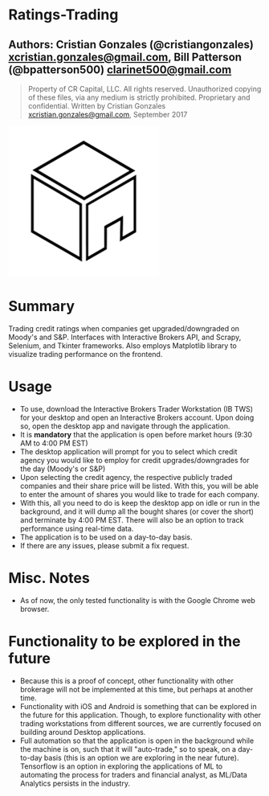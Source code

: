 # Ratings-Trading

## Authors: Cristian Gonzales (@cristiangonzales) <xcristian.gonzales@gmail.com>, Bill Patterson (@bpatterson500) <clarinet500@gmail.com>

> Property of CR Capital, LLC. All rights reserved.
> Unauthorized copying of these files, via any medium is strictly prohibited.
> Proprietary and confidential.
> Written by Cristian Gonzales <xcristian.gonzales@gmail.com>, September 2017

![](CRC_Logo.png)

# Summary
Trading credit ratings when companies get upgraded/downgraded on Moody's and S&P. Interfaces with Interactive Brokers API, and Scrapy, Selenium, and Tkinter frameworks. Also employs Matplotlib library to visualize trading performance on the frontend.

# Usage
* To use, download the Interactive Brokers Trader Workstation (IB TWS) for your desktop and open an Interactive Brokers account. Upon doing so, open the desktop app and navigate through the application.
* It is **mandatory** that the application is open before market hours (9:30 AM to 4:00 PM EST)
* The desktop application will prompt for you to select which credit agency you would like to employ for credit upgrades/downgrades for the day (Moody's or S&P)
* Upon selecting the credit agency, the respective publicly traded companies and their share price will be listed. With this, you will be able to enter the amount of shares you would like to trade for each company.
* With this, all you need to do is keep the desktop app on idle or run in the background, and it will dump all the bought shares (or cover the short) and terminate by 4:00 PM EST. There will also be an option to track performance using real-time data.
* The application is to be used on a day-to-day basis. 
* If there are any issues, please submit a fix request.

# Misc. Notes
* As of now, the only tested functionality is with the Google Chrome web browser.

# Functionality to be explored in the future
* Because this is a proof of concept, other functionality with other brokerage will not be implemented at this time, but perhaps at another time.
* Functionality with iOS and Android is something that can be explored in the future for this application. Though, to explore functionality with other trading workstations from different sources, we are currently focused on building around Desktop applications.
* Full automation so that the application is open in the background while the machine is on, such that it will "auto-trade," so to speak, on a day-to-day basis (this is an option we are exploring in the near future). Tensorflow is an option in exploring the applications of ML to automating the process for traders and financial analyst, as ML/Data Analytics persists in the industry.
